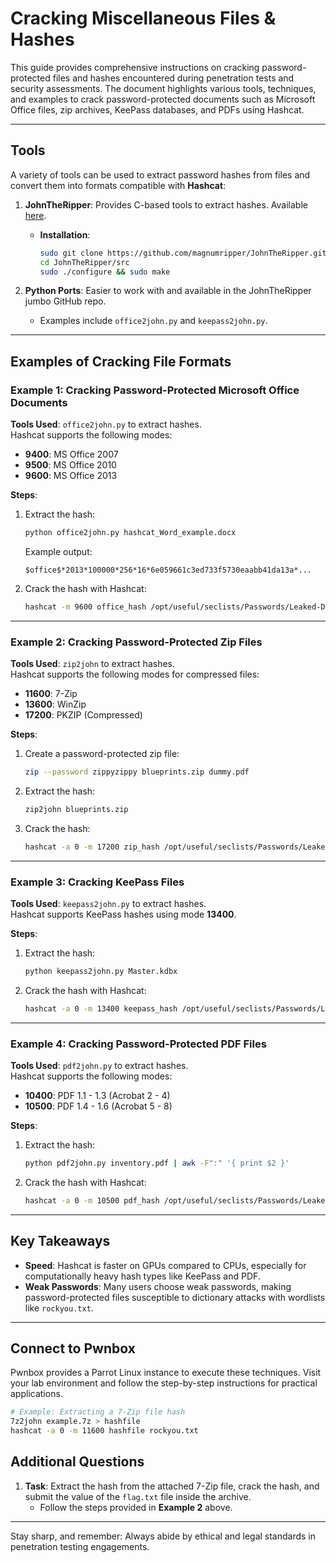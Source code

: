 # Cracking Miscellaneous Files & Hashes

This guide provides comprehensive instructions on cracking password-protected files and hashes encountered during penetration tests and security assessments. The document highlights various tools, techniques, and examples to crack password-protected documents such as Microsoft Office files, zip archives, KeePass databases, and PDFs using Hashcat.

---

## Tools

A variety of tools can be used to extract password hashes from files and convert them into formats compatible with **Hashcat**:

1. **JohnTheRipper**: Provides C-based tools to extract hashes. Available [here](https://github.com/magnumripper/JohnTheRipper).
   - **Installation**:
     ```bash
     sudo git clone https://github.com/magnumripper/JohnTheRipper.git
     cd JohnTheRipper/src
     sudo ./configure && sudo make
     ```

2. **Python Ports**: Easier to work with and available in the JohnTheRipper jumbo GitHub repo. 
   - Examples include `office2john.py` and `keepass2john.py`.

---

## Examples of Cracking File Formats

### Example 1: Cracking Password-Protected Microsoft Office Documents

**Tools Used**: `office2john.py` to extract hashes.  
Hashcat supports the following modes:
- **9400**: MS Office 2007
- **9500**: MS Office 2010
- **9600**: MS Office 2013

**Steps**:
1. Extract the hash:
    ```bash
    python office2john.py hashcat_Word_example.docx
    ```
    Example output:
    ```
    $office$*2013*100000*256*16*6e059661c3ed733f5730eaabb41da13a*...
    ```

2. Crack the hash with Hashcat:
    ```bash
    hashcat -m 9600 office_hash /opt/useful/seclists/Passwords/Leaked-Databases/rockyou.txt
    ```

---

### Example 2: Cracking Password-Protected Zip Files

**Tools Used**: `zip2john` to extract hashes.  
Hashcat supports the following modes for compressed files:
- **11600**: 7-Zip
- **13600**: WinZip
- **17200**: PKZIP (Compressed)

**Steps**:
1. Create a password-protected zip file:
    ```bash
    zip --password zippyzippy blueprints.zip dummy.pdf
    ```

2. Extract the hash:
    ```bash
    zip2john blueprints.zip
    ```

3. Crack the hash:
    ```bash
    hashcat -a 0 -m 17200 zip_hash /opt/useful/seclists/Passwords/Leaked-Databases/rockyou.txt
    ```

---

### Example 3: Cracking KeePass Files

**Tools Used**: `keepass2john.py` to extract hashes.  
Hashcat supports KeePass hashes using mode **13400**.

**Steps**:
1. Extract the hash:
    ```bash
    python keepass2john.py Master.kdbx
    ```

2. Crack the hash with Hashcat:
    ```bash
    hashcat -a 0 -m 13400 keepass_hash /opt/useful/seclists/Passwords/Leaked-Databases/rockyou.txt
    ```

---

### Example 4: Cracking Password-Protected PDF Files

**Tools Used**: `pdf2john.py` to extract hashes.  
Hashcat supports the following modes:
- **10400**: PDF 1.1 - 1.3 (Acrobat 2 - 4)
- **10500**: PDF 1.4 - 1.6 (Acrobat 5 - 8)

**Steps**:
1. Extract the hash:
    ```bash
    python pdf2john.py inventory.pdf | awk -F":" '{ print $2 }'
    ```

2. Crack the hash with Hashcat:
    ```bash
    hashcat -a 0 -m 10500 pdf_hash /opt/useful/seclists/Passwords/Leaked-Databases/rockyou.txt
    ```

---

## Key Takeaways

- **Speed**: Hashcat is faster on GPUs compared to CPUs, especially for computationally heavy hash types like KeePass and PDF.
- **Weak Passwords**: Many users choose weak passwords, making password-protected files susceptible to dictionary attacks with wordlists like `rockyou.txt`.

---

## Connect to Pwnbox

Pwnbox provides a Parrot Linux instance to execute these techniques. Visit your lab environment and follow the step-by-step instructions for practical applications.

```bash
# Example: Extracting a 7-Zip file hash
7z2john example.7z > hashfile
hashcat -a 0 -m 11600 hashfile rockyou.txt
```
## Additional Questions

1. **Task**: Extract the hash from the attached 7-Zip file, crack the hash, and submit the value of the `flag.txt` file inside the archive.
   - Follow the steps provided in **Example 2** above.

---

Stay sharp, and remember: Always abide by ethical and legal standards in penetration testing engagements.
